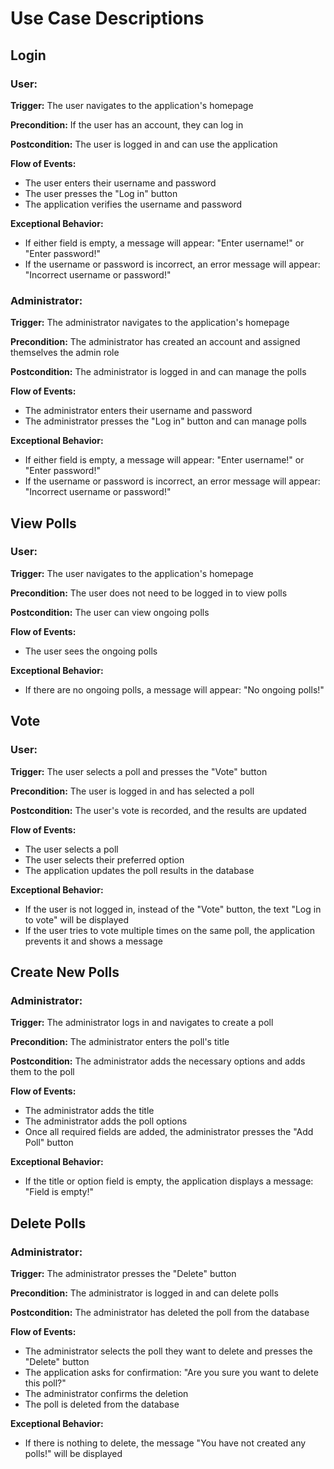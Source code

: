 
# Use Case Descriptions

## Login
### User:
**Trigger:** The user navigates to the application's homepage

**Precondition:** If the user has an account, they can log in

**Postcondition:** The user is logged in and can use the application

**Flow of Events:**
- The user enters their username and password
- The user presses the "Log in" button
- The application verifies the username and password

**Exceptional Behavior:**
- If either field is empty, a message will appear: "Enter username!" or "Enter password!"
- If the username or password is incorrect, an error message will appear: "Incorrect username or password!"
### Administrator:
**Trigger:** The administrator navigates to the application's homepage

**Precondition:** The administrator has created an account and assigned themselves the admin role

**Postcondition:** The administrator is logged in and can manage the polls

**Flow of Events:**
- The administrator enters their username and password
- The administrator presses the "Log in" button and can manage polls

**Exceptional Behavior:**
- If either field is empty, a message will appear: "Enter username!" or "Enter password!"
- If the username or password is incorrect, an error message will appear: "Incorrect username or password!"

## View Polls
### User:
**Trigger:** The user navigates to the application's homepage

**Precondition:** The user does not need to be logged in to view polls

**Postcondition:** The user can view ongoing polls

**Flow of Events:**
- The user sees the ongoing polls

**Exceptional Behavior:**
- If there are no ongoing polls, a message will appear: "No ongoing polls!"

## Vote
### User:
**Trigger:** The user selects a poll and presses the "Vote" button

**Precondition:** The user is logged in and has selected a poll

**Postcondition:** The user's vote is recorded, and the results are updated

**Flow of Events:**
- The user selects a poll
- The user selects their preferred option
- The application updates the poll results in the database

**Exceptional Behavior:**
- If the user is not logged in, instead of the "Vote" button, the text "Log in to vote" will be displayed
- If the user tries to vote multiple times on the same poll, the application prevents it and shows a message

## Create New Polls
### Administrator:
**Trigger:** The administrator logs in and navigates to create a poll

**Precondition:** The administrator enters the poll's title

**Postcondition:** The administrator adds the necessary options and adds them to the poll

**Flow of Events:**
- The administrator adds the title
- The administrator adds the poll options
- Once all required fields are added, the administrator presses the "Add Poll" button

**Exceptional Behavior:**
- If the title or option field is empty, the application displays a message: "Field is empty!"

## Delete Polls
### Administrator:
**Trigger:** The administrator presses the "Delete" button

**Precondition:** The administrator is logged in and can delete polls

**Postcondition:** The administrator has deleted the poll from the database

**Flow of Events:**
- The administrator selects the poll they want to delete and presses the "Delete" button
- The application asks for confirmation: "Are you sure you want to delete this poll?"
- The administrator confirms the deletion
- The poll is deleted from the database

**Exceptional Behavior:**
- If there is nothing to delete, the message "You have not created any polls!" will be displayed